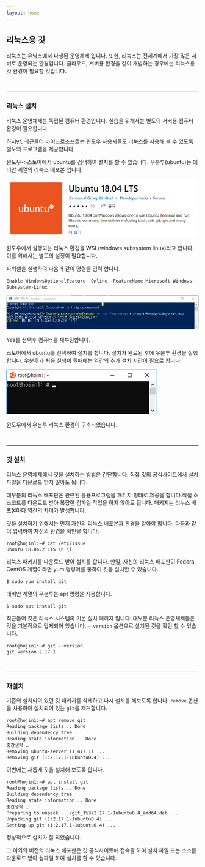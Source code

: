 ```yaml
---
layout: home
---
```

## 리눅스용 깃
리눅스는 유닉스에서 파생된 운영체제 입니다. 또한, 리눅스는 전세계에서 가장 많은 서버로 운영되는 환경입니다. 클라우드, 서버용 환경을 같이 개발하는 경우에는 리눅스용 깃 환경이 필요할 것입니다.  

<br>
<hr>

### 리눅스 설치
리눅스 운영체제는 독립된 컴퓨터 환경입니다. 실습을 위해서는 별도의 서버용 컴퓨터 환경이 필요합니다.  

하지만, 최근들어 마이크로소프트는 윈도우 사용자들도 리눅스를 사용해 볼 수 있도록 별도의 프로그램을 제공합니다.  

윈도우->스토어에서 ubuntu를 검색하여 설치를 할 수 있습니다. 우분투(ubuntu)는 데비안 계열의 리눅스 배포본 입니다.  

![](./img/linux01.png) 

윈도우에서 실행되는 리눅스 환경을 WSL(windows subsystem linux)라고 합니다. 이를 위해서는 별도의 설정이 필요합니다.  

파워셀을 실행하여 다음과 같이 명령을 입력 합니다.  

```
Enable-WindowsOptionalFeature -Online -FeatureName Microsoft-Windows-Subsystem-Linux
```

![](./img/linux02.png)  

Yes를 선택후 컴퓨터를 재부팅합니다.  

스토어에서 ubuntu를 선택하여 설치를 합니다. 설치가 완료된 후에 우분투 환경을 실행합니다. 우분투가 처음 실행이 될때에는 약간의 추가 설치 시간이 필요로 합니다.  

![](./img/linux03.png)  

윈도우에서 우분투 리눅스 환경이 구축되었습니다.  

<br>
<hr>

### 깃 설치
리눅스 운영체제에서 깃을 설치하는 방법은 간단합니다. 직접 깃의 공식사이트에서 설치파일을 다운로드 받지 않아도 됩니다.  

대부분의 리눅스 배포판은 관련된 응용프로그램을 패키지 형태로 제공을 합니다.직접 소스코드를 다운로드 받아 복잡한 컴파일 작업을 하지 않아도 됩니다. 패키지는 리누스 배포본마다 약간의 차이가 발생합니다.  

깃을 설치하기 위해서는 먼저 자신의 리눅스 배포본과 환경을 알아야 합니다. 다음과 같이 입력하여 자신의 환경을 확인을 합니다.  

```
root@hojin1:~# cat /etc/issue
Ubuntu 18.04.2 LTS \n \l
```

리눅스 패키지를 다운로드 받아 설치를 합니다. 만일, 자신의 리눅스 배포판이 Fedora, CentOS 계열이라면 yum 명령어를 통하여 깃을 설치할 수 있습니다.  

```
$ sudo yum install git
```

데비안 계열의 우분투는 apt 명령을 사용합니다.  

```
$ sudo apt install git
```

최근들어 깃은 리눅스 시스템의 기본 설치 페키지 입니다. 대부분 리눅스 운영체제들은 깃을 기본적으로 탑제되어 있습니다. `–-version` 옵션으로 설치된 깃을 확인 할 수 있습니다.  

```
root@hojin1:~# git --version
git version 2.17.1
```
<br>
<hr>

### 재설치
기존의 설치되어 있던 깃 패키지를 삭제하고 다시 설치를 해보도록 합니다. `remove` 옵션을 사용하여 설치되어 있는 `git`을 제거합니다.  

```
root@hojin1:~# apt remove git
Reading package lists... Done
Building dependency tree
Reading state information... Done
중간생략 …
Removing ubuntu-server (1.417.1) ...
Removing git (1:2.17.1-1ubuntu0.4) ...
```

이번에는 새롭게 깃을 설치해 보도록 합니다.  

```
root@hojin1:~# apt install git
Reading package lists... Done
Building dependency tree
Reading state information... Done
중간생략 …
Preparing to unpack .../git_1%3a2.17.1-1ubuntu0.4_amd64.deb ...
Unpacking git (1:2.17.1-1ubuntu0.4) ...
Setting up git (1:2.17.1-1ubuntu0.4) ...
```

정상적으로 설치가 잘 되었습니다.  

그 이외의 버전의 리눅스 배포판은 깃 공식사이트에 접속을 하여 설치 파일 또는 소스를 다운로드 받아 컴파일 하여 설치를 할 수 있습니다.  

<br><br><br>